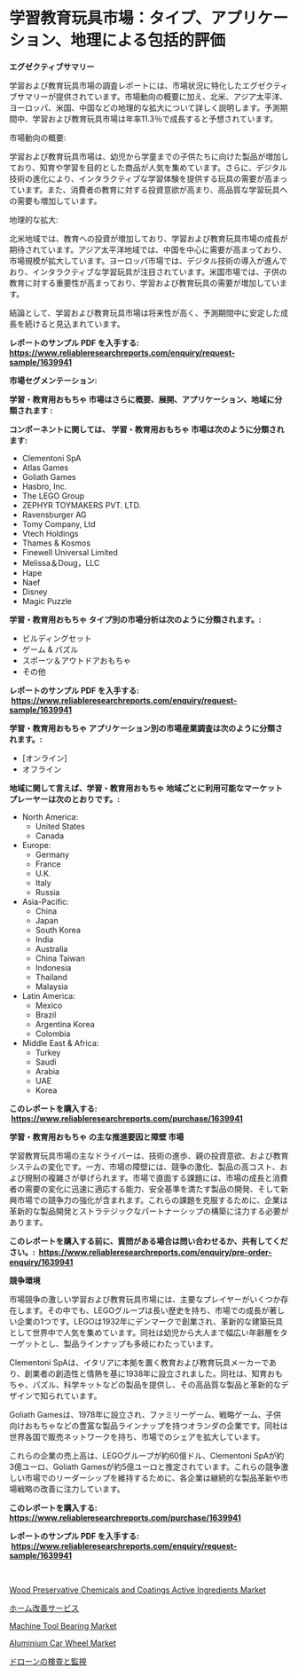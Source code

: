 <p><h1>学習教育玩具市場：タイプ、アプリケーション、地理による包括的評価</h1></p><p><strong>エグゼクティブサマリー</strong></p>
<p><p>学習および教育玩具市場の調査レポートには、市場状況に特化したエグゼクティブサマリーが提供されています。市場動向の概要に加え、北米、アジア太平洋、ヨーロッパ、米国、中国などの地理的な拡大について詳しく説明します。予測期間中、学習および教育玩具市場は年率11.3％で成長すると予想されています。</p><p>市場動向の概要:</p><p>学習および教育玩具市場は、幼児から学童までの子供たちに向けた製品が増加しており、知育や学習を目的とした商品が人気を集めています。さらに、デジタル技術の進化により、インタラクティブな学習体験を提供する玩具の需要が高まっています。また、消費者の教育に対する投資意欲が高まり、高品質な学習玩具への需要も増加しています。</p><p>地理的な拡大:</p><p>北米地域では、教育への投資が増加しており、学習および教育玩具市場の成長が期待されています。アジア太平洋地域では、中国を中心に需要が高まっており、市場規模が拡大しています。ヨーロッパ市場では、デジタル技術の導入が進んでおり、インタラクティブな学習玩具が注目されています。米国市場では、子供の教育に対する重要性が高まっており、学習および教育玩具の需要が増加しています。</p><p>結論として、学習および教育玩具市場は将来性が高く、予測期間中に安定した成長を続けると見込まれています。</p></p>
<p><strong>レポートのサンプル PDF を入手する: <a href="https://www.reliableresearchreports.com/enquiry/request-sample/1639941">https://www.reliableresearchreports.com/enquiry/request-sample/1639941</a></strong></p>
<p><strong>市場セグメンテーション:</strong></p>
<p><strong> 学習・教育用おもちゃ 市場はさらに概要、展開、アプリケーション、地域に分類されます :</strong></p>
<p><strong>コンポーネントに関しては、 学習・教育用おもちゃ 市場は次のように分類されます: &nbsp;</strong></p>
<p><ul><li>Clementoni SpA</li><li>Atlas Games</li><li>Goliath Games</li><li>Hasbro, Inc.</li><li>The LEGO Group</li><li>ZEPHYR TOYMAKERS PVT. LTD.</li><li>Ravensburger AG</li><li>Tomy Company, Ltd</li><li>Vtech Holdings</li><li>Thames & Kosmos</li><li>Finewell Universal Limited</li><li>Melissa＆Doug，LLC</li><li>Hape</li><li>Naef</li><li>Disney</li><li>Magic Puzzle</li></ul></p>
<p><strong> 学習・教育用おもちゃ タイプ別の市場分析は次のように分類されます。:</strong></p>
<p><ul><li>ビルディングセット</li><li>ゲーム & パズル</li><li>スポーツ＆アウトドアおもちゃ</li><li>その他</li></ul></p>
<p><strong>レポートのサンプル PDF を入手する: &nbsp;<a href="https://www.reliableresearchreports.com/enquiry/request-sample/1639941">https://www.reliableresearchreports.com/enquiry/request-sample/1639941</a></strong></p>
<p><strong> 学習・教育用おもちゃ アプリケーション別の市場産業調査は次のように分類されます。:</strong></p>
<p><ul><li>[オンライン]</li><li>オフライン</li></ul></p>
<p><strong>地域に関して言えば、学習・教育用おもちゃ 地域ごとに利用可能なマーケットプレーヤーは次のとおりです。:</strong></p>
<p><ul>
    <li>
        North America:
        <ul>
            <li>United States</li>
            <li>Canada</li>
        </ul>
    </li>
    <li>
        Europe:
        <ul>
            <li>Germany</li>
            <li>France</li>
            <li>U.K.</li>
            <li>Italy</li>
            <li>Russia</li>
        </ul>
    </li>
    <li>
        Asia-Pacific:
        <ul>
            <li>China</li>
            <li>Japan</li>
            <li>South Korea</li>
            <li>India</li>
            <li>Australia</li>
            <li>China Taiwan</li>
            <li>Indonesia</li>
            <li>Thailand</li>
            <li>Malaysia</li>
        </ul>
    </li>
    <li>
        Latin America:
        <ul>
            <li>Mexico</li>
            <li>Brazil</li>
            <li>Argentina Korea</li>
            <li>Colombia</li>
        </ul>
    </li>
    <li>
        Middle East & Africa:
        <ul>
            <li>Turkey</li>
            <li>Saudi</li>
            <li>Arabia</li>
            <li>UAE</li>
            <li>Korea</li>
        </ul>
    </li>
    </ul></p>
<p><strong>このレポートを購入する: &nbsp;<a href="https://www.reliableresearchreports.com/purchase/1639941">https://www.reliableresearchreports.com/purchase/1639941</a></strong></p>
<p><strong>学習・教育用おもちゃ の主な推進要因と障壁 市場</strong></p>
<p><p>学習教育玩具市場の主なドライバーは、技術の進歩、親の投資意欲、および教育システムの変化です。一方、市場の障壁には、競争の激化、製品の高コスト、および規制の複雑さが挙げられます。市場で直面する課題には、市場の成長と消費者の需要の変化に迅速に適応する能力、安全基準を満たす製品の開発、そして新興市場での競争力の強化が含まれます。これらの課題を克服するために、企業は革新的な製品開発とストラテジックなパートナーシップの構築に注力する必要があります。</p></p>
<p><strong>このレポートを購入する前に、質問がある場合は問い合わせるか、共有してください。:&nbsp; <a href="https://www.reliableresearchreports.com/enquiry/pre-order-enquiry/1639941">https://www.reliableresearchreports.com/enquiry/pre-order-enquiry/1639941</a></strong></p>
<p><strong>競争環境</strong></p>
<p><p>市場競争の激しい学習および教育玩具市場には、主要なプレイヤーがいくつか存在します。その中でも、LEGOグループは長い歴史を持ち、市場での成長が著しい企業の1つです。LEGOは1932年にデンマークで創業され、革新的な建築玩具として世界中で人気を集めています。同社は幼児から大人まで幅広い年齢層をターゲットとし、製品ラインナップも多岐にわたっています。</p><p>Clementoni SpAは、イタリアに本拠を置く教育および教育玩具メーカーであり、創業者の創造性と情熱を基に1938年に設立されました。同社は、知育おもちゃ、パズル、科学キットなどの製品を提供し、その高品質な製品と革新的なデザインで知られています。</p><p>Goliath Gamesは、1978年に設立され、ファミリーゲーム、戦略ゲーム、子供向けおもちゃなどの豊富な製品ラインナップを持つオランダの企業です。同社は世界各国で販売ネットワークを持ち、市場でのシェアを拡大しています。</p><p>これらの企業の売上高は、LEGOグループが約60億ドル、Clementoni SpAが約3億ユーロ、Goliath Gamesが約5億ユーロと推定されています。これらの競争激しい市場でのリーダーシップを維持するために、各企業は継続的な製品革新や市場戦略の改善に注力しています。</p></p>
<p><strong>このレポートを購入する: &nbsp; <a href="https://www.reliableresearchreports.com/purchase/1639941">https://www.reliableresearchreports.com/purchase/1639941</a></strong></p>
<p><strong>レポートのサンプル PDF を入手する: &nbsp;<a href="https://www.reliableresearchreports.com/enquiry/request-sample/1639941">https://www.reliableresearchreports.com/enquiry/request-sample/1639941</a></strong><strong></strong></p>
<p>&nbsp;</p>
<p><p><a href="https://skillful-vermicelli-b89.notion.site/Wood-Preservative-Chemicals-and-Coatings-Active-Ingredients-Market-Analysis-Examines-its-Scope-on-Gr-8352726fb6be4e6781452ee0b17d6582">Wood Preservative Chemicals and Coatings Active Ingredients Market</a></p><p><a href="https://github.com/cbigkbh02719/Market-Research-Report-List-1/blob/main/38179859495.md">ホーム改善サービス</a></p><p><a href="https://view.publitas.com/reportprime-1/insights-into-machine-tool-bearing-market-size-analysing-market-share-trends-and-growth-from-2024-to-2031/">Machine Tool Bearing Market</a></p><p><a href="https://issuu.com/reportprime-2/docs/aluminium-car-wheel-market-size-2030.pptx">Aluminium Car Wheel Market</a></p><p><a href="https://github.com/ReganWisoky2023/Market-Research-Report-List-1/blob/main/10876319496.md">ドローンの検査と監視</a></p></p>
